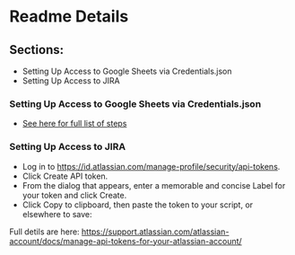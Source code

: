 # Readme Details

## Sections:
- Setting Up Access to Google Sheets via Credentials.json
- Setting Up Access to JIRA

### Setting Up Access to Google Sheets via Credentials.json
- [See here for full list of steps](credentials/README.md)

### Setting Up Access to JIRA
- Log in to https://id.atlassian.com/manage-profile/security/api-tokens.
- Click Create API token.
- From the dialog that appears, enter a memorable and concise Label for your token and click Create.
- Click Copy to clipboard, then paste the token to your script, or elsewhere to save:

Full detils are here: https://support.atlassian.com/atlassian-account/docs/manage-api-tokens-for-your-atlassian-account/
